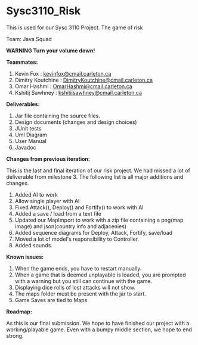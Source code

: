 # Sysc3110_Risk
This is used for our Sysc 3110 Project. The game of risk

Team: Java Squad

__WARNING Turn your volume down!__

__Teammates:__
1. Kevin Fox : kevinfox@cmail.carleton.ca
2. Dimitry Koutchine : DimitryKoutchine@cmail.carleton.ca
3. Omar Hashmi : OmarHashmi@cmail.carleton.ca
4. Kshitij Sawhney : kshitijsawhney@cmail.carleton.ca

__Deliverables:__
1. Jar file containing the source files.
2. Design documents (changes and design choices)
3. JUnit tests
4. Uml Diagram 
5. User Manual
6. Javadoc 

__Changes from previous iteration:__

This is the last and final iteration of our risk project. We had missed a lot of deliverable from milestone 3. 
The following list is all major additions and changes.
1. Added AI to work
2. Allow single player with AI
3. Fixed Attack(), Deploy() and Fortify() to work with AI
4. Added a save / load from a text file
5. Updated our MapImport to work with a zip file containing a png(map image) and json(country info and adjacenies)
6. Added sequence diagrams for Deploy, Attack, Fortify, save/load
7. Moved a lot of model's responsibility to Controller.
8. Added sounds.

__Known issues:__

1. When the game ends, you have to restart manually. 
2. When a game that is deemed unplayable is loaded, you are prompted with a warning but you still can continue with the game.
3. Displaying dice rolls of lost attacks will not show.
4. The maps folder must be present with the jar to start.
5. Game Saves are tied to Maps 

__Roadmap:__

As this is our final submission. We hope to have finished our project with a working/playable game. Even with a bumpy middle section, we hope to end strong.


